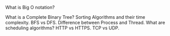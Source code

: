 What is Big O notation?

What is a Complete Binary Tree?
Sorting Algorithms and their time complexity.
BFS vs DFS.
Difference between Process and Thread.
What are scheduling algorithms?
HTTP vs HTTPS.
TCP vs UDP.